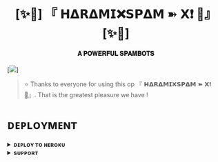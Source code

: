 <h1 align="center"><b>[✨🥀] 『 𝗛𝝙𝗥𝝙𝗠𝗜❌𝗦𝗣𝝙𝗠 ➽ 𝗫❗ 🫧』 [✨🥀]</b></h1>

<h4 align="center"> 𝐀 𝐏𝐎𝐖𝐄𝐑𝐅𝐔𝐋 𝐒𝐏𝐀𝐌𝐁𝐎𝐓𝐒</h4>

[<img src="https://telegra.ph/file/88c720ccc04d337125b2c.jpg"/>]

> ⭐️ Thanks to everyone for using this op 『 𝗛𝝙𝗥𝝙𝗠𝗜❌𝗦𝗣𝝙𝗠 ➽ 𝗫❗ 🫧』. That is the greatest pleasure we have !


# ᴅᴇᴘʟᴏʏᴍᴇɴᴛ


<details>
<summary><b>ᴅᴇᴘʟᴏʏ ᴛᴏ ʜᴇʀᴏᴋᴜ</b></summary>
<br>

[![Deploy](https://www.herokucdn.com/deploy/button.svg)](https://dashboard.heroku.com/new?template=https://github.com/PRADHAN474/SPAMBOT)

</details>


<details>
<summary><b>sᴜᴘᴘᴏʀᴛ</b></summary>
<br>

<a href="https://t.me/Huntedhouse0"><img src="https://img.shields.io/badge/Join-Telegram%20Channel-red.svg?logo=Telegram"></a>

</details>
